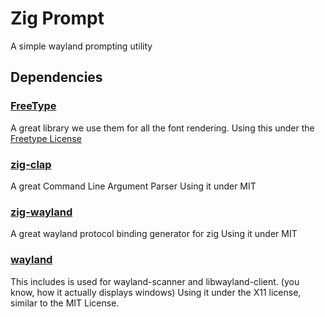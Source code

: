 # Zig Prompt
A simple wayland prompting utility

## Dependencies
### [FreeType](https://freetype.org/)
A great library we use them for all the font rendering.
Using this under the [Freetype License](https://freetype.org/license.html)

### [zig-clap](https://github.com/Hejsil/zig-clap/)
A great Command Line Argument Parser
Using it under MIT

### [zig-wayland](https://codeberg.org/ifreund/zig-wayland)
A great wayland protocol binding generator for zig
Using it under MIT

### [wayland](https://wayland.freedesktop.org/)
This includes is used for wayland-scanner and libwayland-client. (you know, how it actually displays windows)
Using it under the X11 license, similar to the MIT License.
